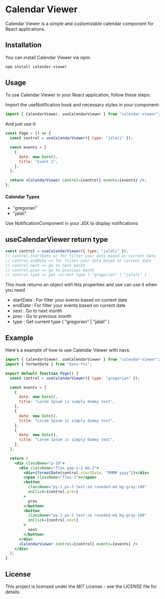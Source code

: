 # Calendar Viewer

Calendar Viewer is a simple and customizable calendar component for React applications.

## Installation

You can install Calendar Viewer via npm:

```jsx
npm install calendar-viewer
```

## Usage

To use Calendar Viewer in your React application, follow these steps:

Import the useNotification hook and necessary styles in your component:

```jsx
import { CalendarViewer, useCalendarViewer } from "calendar-viewer";
```

And just use it:

```jsx
const Page = () => {
  const control = useCalendarViewer({ type: "jalali" });

  const events = [
    {
      date: new Date(),
      title: "Event 1",
    },
  ];

  return <CalendarViewer control={control} events={events} />;
};
```

#### Calendar Types

- "gregorian"
- "jalali"

Use NotificationComponent in your JSX to display notifications:

## useCalendarViewer return type

```jsx
const control = useCalendarViewer({ type: "jalali" });
// control.startDate => for filter your data based on current date
// control.endDate => for filter your data based on current date
// control.next => go to next month
// control.prev => go to previous month
// control.type => get current type ( "gregorian" | "jalali" )
```

This hook returns an object with this properties and use can use it when you need

- startDate : For filter your events based on current date
- endDate : For filter your events based on current date
- next : Go to next month
- prev : Go to previous month
- type : Get current type ( "gregorian" | "jalali" )

## Example

Here's a example of how to use Calendar Viewer with navs:

```jsx
import { CalendarViewer, useCalendarViewer } from "calendar-viewer";
import { formatDate } from "date-fns";

export default function Page() {
  const control = useCalendarViewer({ type: "gregorian" });

  const events = [
    {
      date: new Date(),
      title: "Lorem Ipsum is simply dummy text",
    },
    {
      date: new Date(),
      title: "Lorem Ipsum is simply dummy text",
    },
    {
      date: new Date(),
      title: "Lorem Ipsum is simply dummy text",
    },
  ];

  return (
    <div className="p-10">
      <div className="flex gap-x-2 mb-2">
        <div>{formatDate(control.startDate, "MMMM yyyy")}</div>
        <span className="flex-1"></span>
        <button
          className="py-1 px-3 text-sm rounded-md bg-gray-100"
          onClick={control.prev}
        >
          prev
        </button>
        <button
          className="py-1 px-3 text-sm rounded-md bg-gray-100"
          onClick={control.next}
        >
          next
        </button>
      </div>
      <CalendarViewer control={control} events={events} />
    </div>
  );
}
```

## License

This project is licensed under the MIT License - see the LICENSE file for details.
